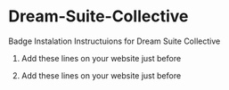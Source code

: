 # Dream-Suite-Collective



Badge Instalation Instructuions for Dream Suite Collective

       
       
       
1. Add these lines on your website just before </head>
<link href="https://labate-io.github.io/Dream-Suite-Collective-Badge/dream-suite-badge.css" rel="stylesheet">

2. Add these lines on your website just before </body>
<script type="text/javascript" src="https://labate-io.github.io/Dream-Suite-Collective-Badge/dream-suite-badge.js"></script>
